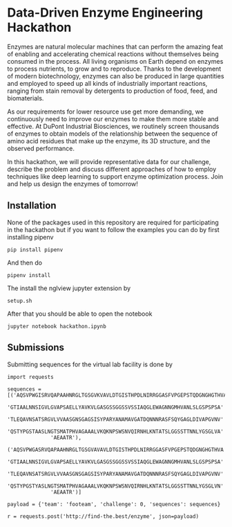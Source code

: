 # Data-Driven Enzyme Engineering Hackathon

Enzymes are natural molecular machines that can perform the amazing feat of enabling and accelerating chemical reactions without themselves being consumed in the process. All living organisms on Earth depend on enzymes to process nutrients, to grow and to reproduce. Thanks to the development of modern biotechnology, enzymes can also be produced in large quantities and employed to speed up all kinds of industrially important reactions, ranging from stain removal by detergents to production of food, feed, and biomaterials.

As our requirements for lower resource use get more demanding, we continuously need to improve our enzymes to make them more stable and effective. At DuPont Industrial Biosciences, we routinely screen thousands of enzymes to obtain models of the relationship between the sequence of amino acid residues that make up the enzyme, its 3D structure, and the observed performance.

In this hackathon, we will provide representative data for our challenge, describe the problem and discuss different approaches of how to employ techniques like deep learning to support enzyme optimization process. Join and help us design the enzymes of tomorrow! 

## Installation

None of the packages used in this repository are required for participating in the hackathon but if you want to follow the examples you can do by first installing pipenv

```
pip install pipenv
```

And then do

```
pipenv install
```

The install the nglview jupyter extension by

```
setup.sh
```

After that you should be able to open the notebook

```
jupyter notebook hackathon.ipynb
```

## Submissions

Submitting sequences for the virtual lab facility is done by

```
import requests

sequences = [('AQSVPWGISRVQAPAAHNRGLTGSGVKVAVLDTGISTHPDLNIRRGGASFVPGEPSTQDGNGHGTHVA'
              'GTIAALNNSIGVLGVAPSAELLYAVKVLGASGSSGGSSVSSIAQGLEWAGNNGMHVANLSLGSPSPSA'
              'TLEQAVNSATSRGVLVVAASGNSGAGSISYPARYANAMAVGATDQNNNRASFSQYGAGLDIVAPGVNV'
              'QSTYPGSTAASLNGTSMATPHVAGAAALVKQKNPSWSNVQIRNHLKNTATSLGGSSTTNNLYGSGLVA'
              'AEAATR'),
             ('AQSVPWGASRVQAPAAHNRGLTGSGVAVAVLDTGISTHPDLNIRRGGASFVPGEPSTQDGNGHGTHVA'
              'GTIAALNNSIGVLGVAPSAELLYAVKVLGASGSSGGSSVSSIAQGLEWAGNNGMHVANLSLGSPSPSA'
              'TLEQAVNSATSRGVLVVAASGNSGAGSISYPARYANAMAVGATDQNNNRASFSQYGAGLDIVAPGVNV'
              'QSTYPGSTYASLNGTSMATPHVAGAAALVKQKNPSWSNVQIRNHLKNTATSLGGSSTTNNLYGSGLVN'
              'AEAATR')]

payload = {'team': 'footeam', 'challenge': 0, 'sequences': sequences}

r = requests.post('http://find-the.best/enzyme', json=payload)
```
